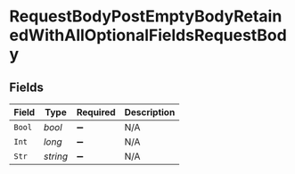 # RequestBodyPostEmptyBodyRetainedWithAllOptionalFieldsRequestBody


## Fields

| Field              | Type               | Required           | Description        |
| ------------------ | ------------------ | ------------------ | ------------------ |
| `Bool`             | *bool*             | :heavy_minus_sign: | N/A                |
| `Int`              | *long*             | :heavy_minus_sign: | N/A                |
| `Str`              | *string*           | :heavy_minus_sign: | N/A                |